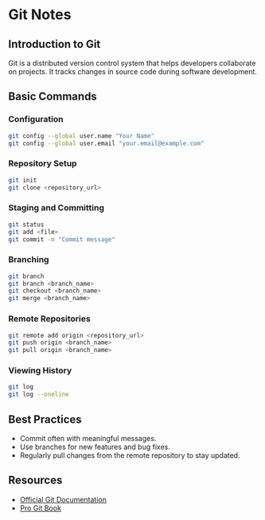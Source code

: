 # Git Notes

## Introduction to Git
Git is a distributed version control system that helps developers collaborate on projects. It tracks changes in source code during software development.

## Basic Commands

### Configuration
```sh
git config --global user.name "Your Name"
git config --global user.email "your.email@example.com"
```

### Repository Setup
```sh
git init
git clone <repository_url>
```

### Staging and Committing
```sh
git status
git add <file>
git commit -m "Commit message"
```

### Branching
```sh
git branch
git branch <branch_name>
git checkout <branch_name>
git merge <branch_name>
```

### Remote Repositories
```sh
git remote add origin <repository_url>
git push origin <branch_name>
git pull origin <branch_name>
```

### Viewing History
```sh
git log
git log --oneline
```

## Best Practices
- Commit often with meaningful messages.
- Use branches for new features and bug fixes.
- Regularly pull changes from the remote repository to stay updated.

## Resources
- [Official Git Documentation](https://git-scm.com/doc)
- [Pro Git Book](https://git-scm.com/book/en/v2)
